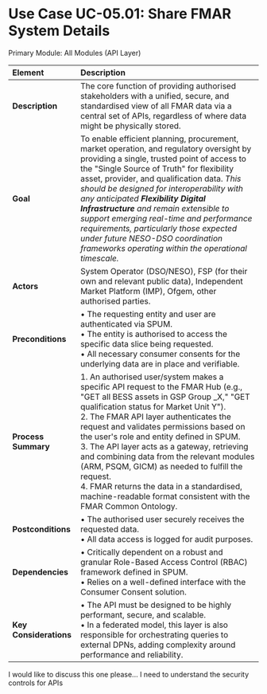 # Use Case UC-05.01: Share FMAR System Details

Primary Module: All Modules (API Layer)

| Element             | Description                                                                                                                                                                                                                                            |
| :------------------ | :--------------------------------------------------------------------------------------------------------------------------------------------------------------------------------------------------------------------------------------------------- |
| **Description**     | The core function of providing authorised stakeholders with a unified, secure, and standardised view of all FMAR data via a central set of APIs, regardless of where data might be physically stored.                                                          |
| **Goal**            | To enable efficient planning, procurement, market operation, and regulatory oversight by providing a single, trusted point of access to the "Single Source of Truth" for flexibility asset, provider, and qualification data. *This should be designed for interoperability with any anticipated **Flexibility Digital Infrastructure** and remain extensible to support emerging real-time and performance requirements, particularly those expected under future NESO-DSO coordination frameworks operating within the operational timescale.*                                     |
| **Actors**          | System Operator (DSO/NESO), FSP (for their own and relevant public data), Independent Market Platform (IMP), Ofgem, other authorised parties.                                                                                                                |
| **Preconditions**   | • The requesting entity and user are authenticated via SPUM. <br> • The entity is authorised to access the specific data slice being requested. <br> • All necessary consumer consents for the underlying data are in place and verifiable.                    |
| **Process Summary** | 1. An authorised user/system makes a specific API request to the FMAR Hub (e.g., "GET all BESS assets in GSP Group _X," "GET qualification status for Market Unit Y"). <br> 2. The FMAR API layer authenticates the request and validates permissions based on the user's role and entity defined in SPUM. <br> 3. The API layer acts as a gateway, retrieving and combining data from the relevant modules (ARM, PSQM, GICM) as needed to fulfill the request. <br> 4. FMAR returns the data in a standardised, machine-readable format consistent with the FMAR Common Ontology. |
| **Postconditions**  | • The authorised user securely receives the requested data. <br> • All data access is logged for audit purposes.                                                                                                                                              |
| **Dependencies**    | • Critically dependent on a robust and granular Role-Based Access Control (RBAC) framework defined in SPUM. <br> • Relies on a well-defined interface with the Consumer Consent solution.                                                                 |
| **Key Considerations** | • The API must be designed to be highly performant, secure, and scalable. <br> • In a federated model, this layer is also responsible for orchestrating queries to external DPNs, adding complexity around performance and reliability. |
I would like to discuss this one please... I need to understand the security controls for APIs
